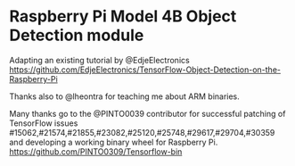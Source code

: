 # Raspberry Pi Model 4B Object Detection module

Adapting an existing tutorial by @EdjeElectronics
https://github.com/EdjeElectronics/TensorFlow-Object-Detection-on-the-Raspberry-Pi

Thanks also to @lheontra for teaching me about ARM binaries.

Many thanks go to the @PINTO0039 contributor for successful patching of
 TensorFlow issues #15062,#21574,#21855,#23082,#25120,#25748,#29617,#29704,#30359 and
 developing a working binary wheel for Raspberry Pi.
 https://github.com/PINTO0309/Tensorflow-bin 
